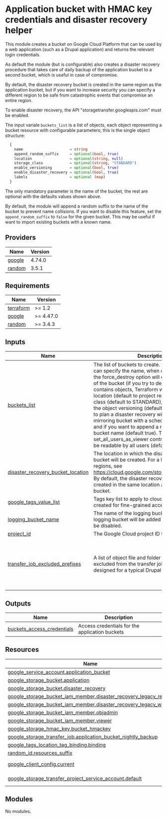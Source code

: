 # Application bucket with HMAC key credentials and disaster recovery helper

This module creates a bucket on Google Cloud Platform that can be used by a web
application (such as a Drupal application) and returns the relevant login credentials.

As default the module (but is configurable) also creates a disaster recovery
procedure that takes care of daily backup of the application bucket to a second
bucket, which is useful in case of compromise.

By default, the disaster recovery bucket is created in the same region as the
application bucket, but if you want to increase security you can specify a
different region to be safe from catastrophic events that compromise an
entire region.

To enable disaster recovery, the API "storagetransfer.googleapis.com" must be
enabled.

The input variale `buckets_list` is a list of objects, each object representing a
bucket resource with configurable parameters; this is the single object structure:

```terraform
  {
    name                     = string
    append_random_suffix     = optional(bool, true)
    location                 = optional(string, null)
    storage_class            = optional(string, "STANDARD")
    enable_versioning        = optional(bool, true)
    enable_disaster_recovery = optional(bool, true)
    labels                   = optional (map)
  }
```

The only mandatory parameter is the name of the bucket, the rest are optional
with the defaults values shown above.

By default, the module will append a random suffix to the name of the bucket to
prevent name collisions. If you want to disable this feature, set the
`append_random_suffix` to `false` for the given bucket. This may be useful if
want to import existing buckets with a known name.

<!-- BEGIN_TF_DOCS -->
## Providers

| Name | Version |
|------|---------|
| <a name="provider_google"></a> [google](#provider\_google) | 4.74.0 |
| <a name="provider_random"></a> [random](#provider\_random) | 3.5.1 |
## Requirements

| Name | Version |
|------|---------|
| <a name="requirement_terraform"></a> [terraform](#requirement\_terraform) | >= 1.2 |
| <a name="requirement_google"></a> [google](#requirement\_google) | >= 4.47.0 |
| <a name="requirement_random"></a> [random](#requirement\_random) | >= 3.4.3 |
## Inputs

| Name | Description | Type | Default | Required |
|------|-------------|------|---------|:--------:|
| <a name="input_buckets_list"></a> [buckets\_list](#input\_buckets\_list) | The list of buckets to create. For each bucket you can specify the name, when deleting a bucket the force\_destroy option will delete the contents of the bucket (if you try to delete a bucket that contains objects, Terraform will fail that run), the location (default to project region), the storage class (default to STANDARD), if you want enable the object versioning (default to true), if you want to plan a disaster recovery with the creation of a mirroring bucket with a scheduled transfer job and if you want to append a random suffix to the bucket name (default true). The property set\_all\_users\_as\_viewer controls if the bucket will be readable by all users (default false). | <pre>list(object({<br>    name                     = string<br>    force_destroy            = optional(bool, false)<br>    append_random_suffix     = optional(bool, true)<br>    location                 = optional(string, null)<br>    storage_class            = optional(string, "STANDARD")<br>    enable_versioning        = optional(bool, true)<br>    enable_disaster_recovery = optional(bool, true)<br>    set_all_users_as_viewer  = optional(bool, false)<br>    labels                   = optional(map(string), {})<br>  }))</pre> | n/a | yes |
| <a name="input_disaster_recovery_bucket_location"></a> [disaster\_recovery\_bucket\_location](#input\_disaster\_recovery\_bucket\_location) | The location in which the disaster recovery bucket will be created. For a list of available regions, see https://cloud.google.com/storage/docs/locations. By default, the disaster recovery bucket will be created in the same location as the primary bucket. | `string` | `""` | no |
| <a name="input_google_tags_value_list"></a> [google\_tags\_value\_list](#input\_google\_tags\_value\_list) | Tags key list to apply to cloud storage buckets created for fine-grained access control | `list(string)` | `[]` | no |
| <a name="input_logging_bucket_name"></a> [logging\_bucket\_name](#input\_logging\_bucket\_name) | The name of the logging bucket. If not set, no logging bucket will be added and bucket logs will be disabled. | `string` | `""` | no |
| <a name="input_project_id"></a> [project\_id](#input\_project\_id) | The Google Cloud project ID to deploy to. | `string` | n/a | yes |
| <a name="input_transfer_job_excluded_prefixes"></a> [transfer\_job\_excluded\_prefixes](#input\_transfer\_job\_excluded\_prefixes) | A list of object file and folder prefixes that will be excluded from the transfer job. The default is designed for a typical Drupal application. | `list(string)` | <pre>[<br>  "public/css/css_",<br>  "public/js/js_",<br>  "public/google_tag/",<br>  "public/languages/",<br>  "public/styles/"<br>]</pre> | no |
## Outputs

| Name | Description |
|------|-------------|
| <a name="output_buckets_access_credentials"></a> [buckets\_access\_credentials](#output\_buckets\_access\_credentials) | Access credentials for the application buckets |
## Resources

| Name | Type |
|------|------|
| [google_service_account.application_bucket](https://registry.terraform.io/providers/hashicorp/google/latest/docs/resources/service_account) | resource |
| [google_storage_bucket.application](https://registry.terraform.io/providers/hashicorp/google/latest/docs/resources/storage_bucket) | resource |
| [google_storage_bucket.disaster_recovery](https://registry.terraform.io/providers/hashicorp/google/latest/docs/resources/storage_bucket) | resource |
| [google_storage_bucket_iam_member.disaster_recovery_legacy_reader](https://registry.terraform.io/providers/hashicorp/google/latest/docs/resources/storage_bucket_iam_member) | resource |
| [google_storage_bucket_iam_member.disaster_recovery_legacy_writer](https://registry.terraform.io/providers/hashicorp/google/latest/docs/resources/storage_bucket_iam_member) | resource |
| [google_storage_bucket_iam_member.objadmin](https://registry.terraform.io/providers/hashicorp/google/latest/docs/resources/storage_bucket_iam_member) | resource |
| [google_storage_bucket_iam_member.viewer](https://registry.terraform.io/providers/hashicorp/google/latest/docs/resources/storage_bucket_iam_member) | resource |
| [google_storage_hmac_key.bucket_hmackey](https://registry.terraform.io/providers/hashicorp/google/latest/docs/resources/storage_hmac_key) | resource |
| [google_storage_transfer_job.application_bucket_nightly_backup](https://registry.terraform.io/providers/hashicorp/google/latest/docs/resources/storage_transfer_job) | resource |
| [google_tags_location_tag_binding.binding](https://registry.terraform.io/providers/hashicorp/google/latest/docs/resources/tags_location_tag_binding) | resource |
| [random_id.resources_suffix](https://registry.terraform.io/providers/hashicorp/random/latest/docs/resources/id) | resource |
| [google_client_config.current](https://registry.terraform.io/providers/hashicorp/google/latest/docs/data-sources/client_config) | data source |
| [google_storage_transfer_project_service_account.default](https://registry.terraform.io/providers/hashicorp/google/latest/docs/data-sources/storage_transfer_project_service_account) | data source |
## Modules

No modules.

<!-- END_TF_DOCS -->
